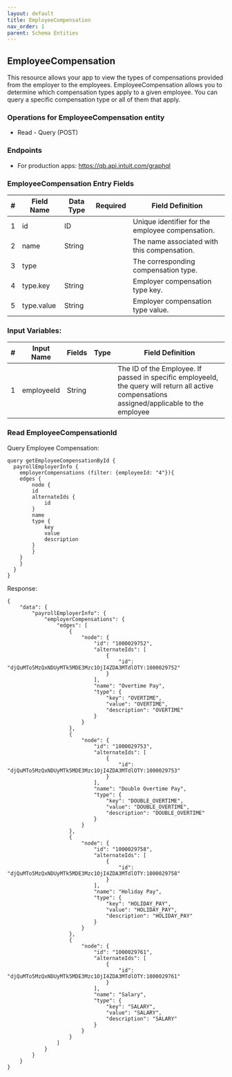 ```yaml
---
layout: default
title: EmployeeCompensation
nav_order: 1
parent: Schema Entities
---
```


## EmployeeCompensation

This resource allows your app to view the types of compensations provided from the employer to the employees. EmployeeCompensation allows you to determine which compensation types apply to a given employee. You can query a specific compensation type or all of them that apply.

### Operations for EmployeeCompensation entity

- Read - Query (POST)

### Endpoints

-   For production apps:  https://qb.api.intuit.com/graphql

### EmployeeCompensation Entry Fields

| #   | Field Name             | Data Type                          | Required | Field Definition                                                                          |
|-----|------------------------|------------------------------------|----------|-------------------------------------------------------------------------------------------|
| 1   | id                     | ID                                 |          | Unique identifier for the employee compensation.                                          |
| 2   | name                   | String                             |          | The name associated with this compensation.                                               |
| 3   | type                   |                                    |          | The corresponding compensation type.                                                      |
| 4   | type.key               | String                             |          | Employer compensation type key.                                                           |
| 5   | type.value             | String                             |          | Employer compensation type value.                                                         |

### Input Variables: 

| #   | Input Name             | Fields                             | Type | Field Definition                                                         |
|-----|------------------------|------------------------------------|------|--------------------------------------------------------------------------|
| 1   | employeeId             | String                             |      | The ID of the Employee. If passed in specific employeeId, the query will return all active compensations assigned/applicable to the employee |


### Read EmployeeCompensationId 

Query Employee Compensation:

```
query getEmployeeCompensationById {
  payrollEmployerInfo {
	employerCompensations (filter: {employeeId: "4"}){
  	edges {
    	node {
      	id
      	alternateIds {
        	id
      	}
      	name
      	type {
        	key
        	value
        	description
      	}
    	}
  	}
	}
  }
}

```

Response:
``` 
{
    "data": {
        "payrollEmployerInfo": {
            "employerCompensations": {
                "edges": [
                    {
                        "node": {
                            "id": "1000029752",
                            "alternateIds": [
                                {
                                    "id": "djQuMTo5MzQxNDUyMTk5MDE3Mzc1OjI4ZDA3MTdlOTY:1000029752"
                                }
                            ],
                            "name": "Overtime Pay",
                            "type": {
                                "key": "OVERTIME",
                                "value": "OVERTIME",
                                "description": "OVERTIME"
                            }
                        }
                    },
                    {
                        "node": {
                            "id": "1000029753",
                            "alternateIds": [
                                {
                                    "id": "djQuMTo5MzQxNDUyMTk5MDE3Mzc1OjI4ZDA3MTdlOTY:1000029753"
                                }
                            ],
                            "name": "Double Overtime Pay",
                            "type": {
                                "key": "DOUBLE_OVERTIME",
                                "value": "DOUBLE_OVERTIME",
                                "description": "DOUBLE_OVERTIME"
                            }
                        }
                    },
                    {
                        "node": {
                            "id": "1000029758",
                            "alternateIds": [
                                {
                                    "id": "djQuMTo5MzQxNDUyMTk5MDE3Mzc1OjI4ZDA3MTdlOTY:1000029758"
                                }
                            ],
                            "name": "Holiday Pay",
                            "type": {
                                "key": "HOLIDAY_PAY",
                                "value": "HOLIDAY_PAY",
                                "description": "HOLIDAY_PAY"
                            }
                        }
                    },
                    {
                        "node": {
                            "id": "1000029761",
                            "alternateIds": [
                                {
                                    "id": "djQuMTo5MzQxNDUyMTk5MDE3Mzc1OjI4ZDA3MTdlOTY:1000029761"
                                }
                            ],
                            "name": "Salary",
                            "type": {
                                "key": "SALARY",
                                "value": "SALARY",
                                "description": "SALARY"
                            }
                        }
                    }
                ]
            }
        }
    }
}

```

